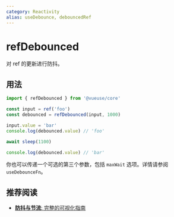```yaml
---
category: Reactivity
alias: useDebounce, debouncedRef
---
```


# refDebounced

对 ref 的更新进行防抖。

## 用法

```js {4}
import { refDebounced } from '@vueuse/core'

const input = ref('foo')
const debounced = refDebounced(input, 1000)

input.value = 'bar'
console.log(debounced.value) // 'foo'

await sleep(1100)

console.log(debounced.value) // 'bar'
```

你也可以传递一个可选的第三个参数，包括 `maxWait` 选项。详情请参阅 `useDebounceFn`。

## 推荐阅读

- [**防抖与节流**: 完整的可视化指南](https://redd.one/blog/debounce-vs-throttle)
